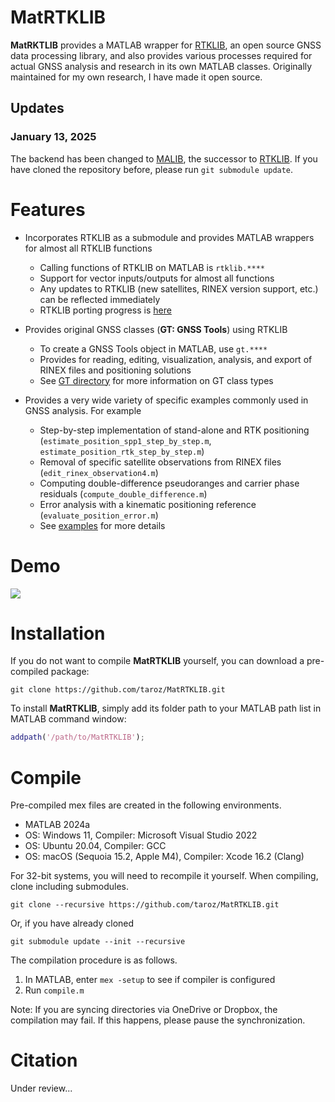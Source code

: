# MatRTKLIB
**MatRKTLIB** provides a MATLAB wrapper for [RTKLIB](https://github.com/tomojitakasu/RTKLIB), an open source GNSS data processing library, and also provides various processes required for actual GNSS analysis and research in its own MATLAB classes. Originally maintained for my own research, I have made it open source.

## Updates
### January 13, 2025
The backend has been changed to [MALIB](https://github.com/JAXA-SNU/MALIB), the successor to [RTKLIB](https://github.com/tomojitakasu/RTKLIB/tree/rtklib_2.4.3). If you have cloned the repository before, please run `git submodule update`.

# Features
- Incorporates RTKLIB as a submodule and provides MATLAB wrappers for almost all RTKLIB functions
  - Calling functions of RTKLIB on MATLAB is `rtklib.****`
  - Support for vector inputs/outputs for almost all functions
  - Any updates to RTKLIB (new satellites, RINEX version support, etc.) can be reflected immediately
  - RTKLIB porting progress is [here](./src/)

- Provides original GNSS classes (**GT: GNSS Tools**) using RTKLIB
  - To create a GNSS Tools object in MATLAB, use `gt.****`
  - Provides for reading, editing, visualization, analysis, and export of RINEX files and positioning solutions
  - See [GT directory](./+gt) for more information on GT class types

- Provides a very wide variety of specific examples commonly used in GNSS analysis. For example
  - Step-by-step implementation of stand-alone and RTK positioning (`estimate_position_spp1_step_by_step.m`, `estimate_position_rtk_step_by_step.m`)
  - Removal of specific satellite observations from RINEX files (`edit_rinex_observation4.m`)
  - Computing double-difference pseudoranges and carrier phase residuals (`compute_double_difference.m`)
  - Error analysis with a kinematic positioning reference (`evaluate_position_error.m`)
  - See [examples](./examples) for more details

# Demo
![](https://github.com/taroz/Misc/blob/master/data/MatRTKLIB/demo.gif?raw=true)

# Installation
If you do not want to compile **MatRTKLIB** yourself, you can download a pre-compiled package:

```shell
git clone https://github.com/taroz/MatRTKLIB.git
```

To install **MatRTKLIB**, simply add its folder path to your MATLAB path list in MATLAB command window:

```matlab
addpath('/path/to/MatRTKLIB');
```

# Compile
Pre-compiled mex files are created in the following environments.
- MATLAB 2024a
- OS: Windows 11, Compiler: Microsoft Visual Studio 2022
- OS: Ubuntu 20.04, Compiler: GCC
- OS: macOS (Sequoia 15.2, Apple M4), Compiler: Xcode 16.2 (Clang)

For 32-bit systems, you will need to recompile it yourself.
When compiling, clone including submodules.

```shell
git clone --recursive https://github.com/taroz/MatRTKLIB.git
```

Or, if you have already cloned

```shell
git submodule update --init --recursive
```

The compilation procedure is as follows.
1. In MATLAB, enter `mex -setup` to see if compiler is configured
2. Run `compile.m`

Note: If you are syncing directories via OneDrive or Dropbox, the compilation may fail. 
If this happens, please pause the synchronization.

# Citation
Under review...